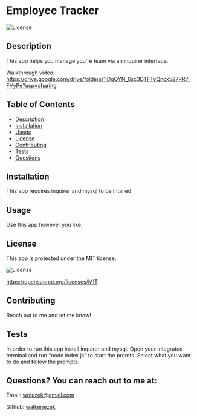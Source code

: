 # Employee Tracker
  ![License](https://img.shields.io/badge/License-MIT-blue.svg)

  ## Description
  This app helps you manage you're team via an inquirer interface.

  Walkthrough video:
  https://drive.google.com/drive/folders/1lDgQYN_6sc3DTFTyQncx527PR7-FVyPe?usp=sharing



  ## Table of Contents
  - [Description](#description)
  - [Installation](#installation)
  - [Usage](#usage)
  - [License](#license)
  - [Contributing](#contribution)
  - [Tests](#testInstructions)
  - [Questions](#GitHub)

  ## Installation
  This app requires inquirer and mysql to be intalled 


  ## Usage
  Use this app however you like. 


  ## License
  This app is protected under the MIT license.
  
  ![License](https://img.shields.io/badge/License-MIT-blue.svg)

  https://opensource.org/licenses/MIT


  ## Contributing
  Reach out to me and let me know!


  ## Tests
  In order to run this app install inquirer and mysql. Open your integrated terminal and run "node index.js" to start the promts. Select what you want to do and follow the prompts.


  ## Questions? You can reach out to me at:
  Email: wpjezek@gmail.com
  
  Github: [walkerjezek](https://github.com/walkerjezek)

